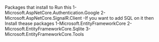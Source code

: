 Packages that install to Run this 
1-Microsoft.AspNetCore.Authentication.Google
2-Microsoft.AspNetCore.SignalR.Client
-If you want to add SQL on it then Install thease packages 
1-Microsoft.EntityFrameworkCore
2-Microsoft.EntityFrameworkCore.Sqlite
3-Microsoft.EntityFrameworkCore.Tools
